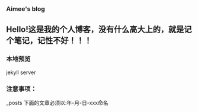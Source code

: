 ### Aimee's blog

## Hello!这是我的个人博客，没有什么高大上的，就是记个笔记，记性不好！！！

### 本地预览
jekyll server

### 注意事项：
_posts 下面的文章必须以:年-月-日-xxx命名